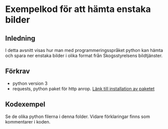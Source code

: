 # Exempelkod för att hämta enstaka bilder
## Inledning
I detta avsnitt visas hur man med programmeringsspråket python kan hämta och spara ner enstaka bilder i olika format från Skogsstyrelsens bildtjänster.

## Förkrav
- python version 3
- requests, python paket för http anrop. [Länk till installation av paketet](https://requests.readthedocs.io/en/latest/user/install/#install)

## Kodexempel
Se de olika python filerna i denna folder. Vidare förklaringar finns som kommentarer i koden.